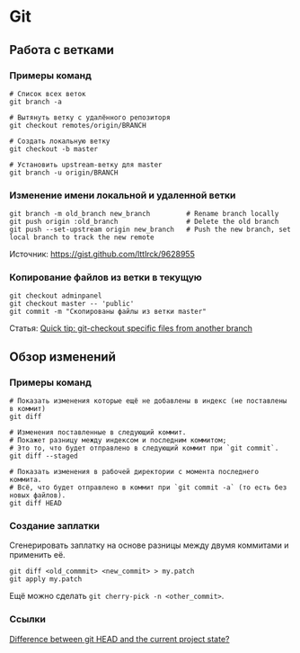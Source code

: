 # Git

## Работа с ветками

### Примеры команд

```shell
# Список всех веток
git branch -a

# Вытянуть ветку с удалённого репозиторя
git checkout remotes/origin/BRANCH

# Создать локальную ветку
git checkout -b master

# Установить upstream-ветку для master
git branch -u origin/BRANCH
```

### Изменение имени локальной и удаленной ветки

```shell
git branch -m old_branch new_branch         # Rename branch locally    
git push origin :old_branch                 # Delete the old branch    
git push --set-upstream origin new_branch   # Push the new branch, set local branch to track the new remote
```

Источник: https://gist.github.com/lttlrck/9628955

### Копирование файлов из ветки в текущую

```shell
git checkout adminpanel
git checkout master -- 'public'
git commit -m "Скопированы файлы из ветки master"
```

Статья: [Quick tip: git-checkout specific files from another branch](http://nicolasgallagher.com/git-checkout-specific-files-from-another-branch/)


## Обзор изменений

### Примеры команд

```shell
# Показать изменения которые ещё не добавлены в индекс (не поставлены в коммит)
git diff

# Изменения поставленные в следующий коммит.
# Покажет разницу между индексом и последним коммитом;
# Это то, что будет отправлено в следующий коммит при `git commit`.
git diff --staged

# Показать изменения в рабочей директории с момента последнего коммита.
# Всё, что будет отправлено в коммит при `git commit -a` (то есть без новых файлов).
git diff HEAD
```

### Создание заплатки

Сгенерировать заплатку на основе разницы между двумя коммитами и применить её.


```
git diff <old_commmit> <new_commit> > my.patch
git apply my.patch
```

Ещё можно сделать `git cherry-pick -n <other_commit>`.

### Ссылки

[Difference between git HEAD and the current project state?](https://stackoverflow.com/questions/3293607/difference-between-git-head-and-the-current-project-state)
